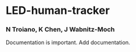 # LED-human-tracker
### N Troiano, K Chen, J Wabnitz-Moch

Documentation is important. Add documentation. 
